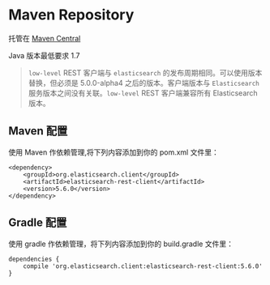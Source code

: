 # Maven Repository

托管在
[ Maven Central](http://search.maven.org/#search%7Cga%7C1%7Cg%3A%22org.elasticsearch.client%22)

Java 版本最低要求 1.7 

> `low-level` REST 客户端与 `elasticsearch` 的发布周期相同。可以使用版本替换，但必须是 5.0.0-alpha4 之后的版本。客户端版本与 `Elasticsearch` 服务版本之间没有关联。`low-level` REST 客户端兼容所有 Elasticsearch 版本。


## Maven 配置

使用 Maven 作依赖管理,将下列内容添加到你的 pom.xml 文件里：

```
<dependency>
    <groupId>org.elasticsearch.client</groupId>
    <artifactId>elasticsearch-rest-client</artifactId>
    <version>5.6.0</version>
</dependency>
```

## Gradle 配置

使用 gradle 作依赖管理，将下列内容添加到你的 build.gradle 文件里：

```
dependencies {
    compile 'org.elasticsearch.client:elasticsearch-rest-client:5.6.0'
}
```